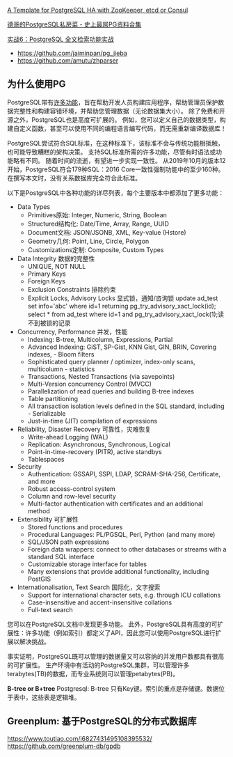 [A Template for PostgreSQL HA with ZooKeeper, etcd or Consul](https://github.com/zalando/patroni)

[德哥的PostgreSQL私房菜 - 史上最屌PG资料合集](https://yq.aliyun.com/articles/59251)

[实战6：PostgreSQL 全文检索功能实战](https://itdashu.com/docs/sqlbase/aff6b/sqlpractice6.html)

- https://github.com/jaiminpan/pg_jieba
- https://github.com/amutu/zhparser

## 为什么使用PG

PostgreSQL带有[许多功能](https://www.postgresql.org/about/featurematrix/)，旨在帮助开发人员构建应用程序，帮助管理员保护数据完整性和构建容错环境，并帮助您管理数据（无论数据集大小）。
除了免费和开源之外，PostgreSQL也是高度可扩展的。
例如，您可以定义自己的数据类型，构建自定义函数，甚至可以使用不同的编程语言编写代码，而无需重新编译数据库！

PostgreSQL尝试符合SQL标准，在这种标准下，该标准不会与传统功能相抵触，也可能导致糟糕的架构决策。 支持SQL标准所需的许多功能，尽管有时语法或功能略有不同。 随着时间的流逝，有望进一步实现一致性。 从2019年10月的版本12开始，PostgreSQL符合179种SQL：2016 Core一致性强制功能中的至少160种。 在撰写本文时，没有关系数据库完全符合此标准。

以下是PostgreSQL中各种功能的详尽列表，每个主要版本中都添加了更多功能：

- Data Types
    - Primitives原始: Integer, Numeric, String, Boolean
    - Structured结构化: Date/Time, Array, Range, UUID
    - Document文档: JSON/JSONB, XML, Key-value (Hstore)
    - Geometry几何: Point, Line, Circle, Polygon
    - Customizations定制: Composite, Custom Types
- Data Integrity 数据的完整性
    - UNIQUE, NOT NULL
    - Primary Keys
    - Foreign Keys
    - Exclusion Constraints 排除约束
    - Explicit Locks, Advisory Locks 显式锁，通知/咨询锁
    update ad_test set info='abc' where id=1 returning pg_try_advisory_xact_lock(id);
    select * from ad_test where id=1 and pg_try_advisory_xact_lock(1);读不到被锁的记录
- Concurrency, Performance 并发，性能
    - Indexing: B-tree, Multicolumn, Expressions, Partial
    - Advanced Indexing: GiST, SP-Gist, KNN Gist, GIN, BRIN, Covering indexes,    - Bloom filters
    - Sophisticated query planner / optimizer, index-only scans, multicolumn  - statistics
    - Transactions, Nested Transactions (via savepoints)
    - Multi-Version concurrency Control (MVCC)
    - Parallelization of read queries and building B-tree indexes
    - Table partitioning
    - All transaction isolation levels defined in the SQL standard, including     - Serializable
    - Just-in-time (JIT) compilation of expressions
- Reliability, Disaster Recovery 可靠性，灾难恢复
    - Write-ahead Logging (WAL)
    - Replication: Asynchronous, Synchronous, Logical
    - Point-in-time-recovery (PITR), active standbys
    - Tablespaces
- Security
    - Authentication: GSSAPI, SSPI, LDAP, SCRAM-SHA-256, Certificate, and more
    - Robust access-control system
    - Column and row-level security
    - Multi-factor authentication with certificates and an additional method
- Extensibility 可扩展性
    - Stored functions and procedures
    - Procedural Languages: PL/PGSQL, Perl, Python (and many more)
    - SQL/JSON path expressions
    - Foreign data wrappers: connect to other databases or streams with a standard SQL interface
    - Customizable storage interface for tables
    - Many extensions that provide additional functionality, including PostGIS
- Internationalisation, Text Search 国际化，文字搜索
    - Support for international character sets, e.g. through ICU collations
    - Case-insensitive and accent-insensitive collations
    - Full-text search


您可以在PostgreSQL文档中发现更多功能。 此外，PostgreSQL具有高度的可扩展性：许多功能（例如索引）都定义了API，因此您可以使用PostgreSQL进行扩展以解决挑战。

事实证明，PostgreSQL既可以管理的数据量又可以容纳的并发用户数都具有很高的可扩展性。 生产环境中有活动的PostgreSQL集群，可以管理许多terabytes(TB)的数据，而专业系统则可以管理petabytes(PB)。

**B-tree or B+tree**
Postgresql: B-tree
只有Key键。索引的重点是存储键。数据位于表中，这些表是逻辑堆。

## Greenplum: 基于PostgreSQL的分布式数据库
https://www.toutiao.com/i6827431495108395532/
https://github.com/greenplum-db/gpdb
